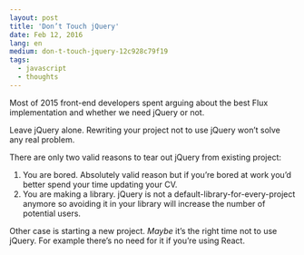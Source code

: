 ```yaml
---
layout: post
title: 'Don’t Touch jQuery'
date: Feb 12, 2016
lang: en
medium: don-t-touch-jquery-12c928c79f19
tags:
  - javascript
  - thoughts
---
```


Most of 2015 front-end developers spent arguing about the best Flux implementation and whether we need jQuery or not.

Leave jQuery alone. Rewriting your project not to use jQuery won’t solve any real problem.

There are only two valid reasons to tear out jQuery from existing project:

1. You are bored. Absolutely valid reason but if you’re bored at work you’d better spend your time updating your CV.
2. You are making a library. jQuery is not a default-library-for-every-project anymore so avoiding it in your library will increase the number of potential users.

Other case is starting a new project. *Maybe* it’s the right time not to use jQuery. For example there’s no need for it if you’re using React.
